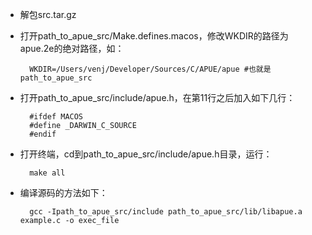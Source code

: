 * 解包src.tar.gz
* 打开path_to_apue_src/Make.defines.macos，修改WKDIR的路径为apue.2e的绝对路径，如：

        WKDIR=/Users/venj/Developer/Sources/C/APUE/apue #也就是path_to_apue_src
* 打开path_to_apue_src/include/apue.h，在第11行之后加入如下几行：

        #ifdef MACOS
        #define _DARWIN_C_SOURCE
        #endif

* 打开终端，cd到path_to_apue_src/include/apue.h目录，运行：

        make all

* 编译源码的方法如下：

        gcc -Ipath_to_apue_src/include path_to_apue_src/lib/libapue.a example.c -o exec_file 

